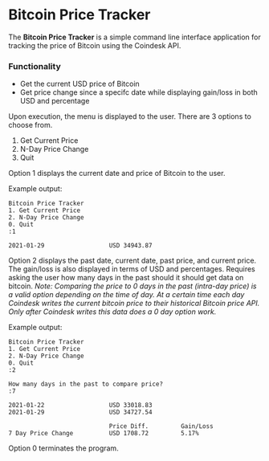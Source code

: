 # Bitcoin Price Tracker
The **Bitcoin Price Tracker** is a simple command line interface application for tracking the price of Bitcoin using the Coindesk API.

### Functionality
- Get the current USD price of Bitcoin
- Get price change since a specifc date while displaying gain/loss in both USD and percentage

Upon execution, the menu is displayed to the user. There are 3 options to choose from.

1. Get Current Price
2. N-Day Price Change
0. Quit

Option 1 displays the current date and price of Bitcoin to the user.

Example output:

```
Bitcoin Price Tracker
1. Get Current Price
2. N-Day Price Change
0. Quit
:1

2021-01-29                  USD 34943.87
```

Option 2 displays the past date, current date, past price, and current price. The gain/loss is also displayed in terms of USD and percentages. Requires asking the user how many days in the past should it should get data on bitcoin. *Note: Comparing the price to 0 days in the past (intra-day price) is a valid option depending on the time of day. At a certain time each day Coindesk writes the current bitcoin price to their historical Bitcoin price API. Only after Coindesk writes this data does a 0 day option work.* 

Example output:

```
Bitcoin Price Tracker
1. Get Current Price
2. N-Day Price Change
0. Quit
:2

How many days in the past to compare price?
:7

2021-01-22                  USD 33018.83
2021-01-29                  USD 34727.54

                            Price Diff.         Gain/Loss
7 Day Price Change          USD 1708.72         5.17%
```

Option 0 terminates the program.